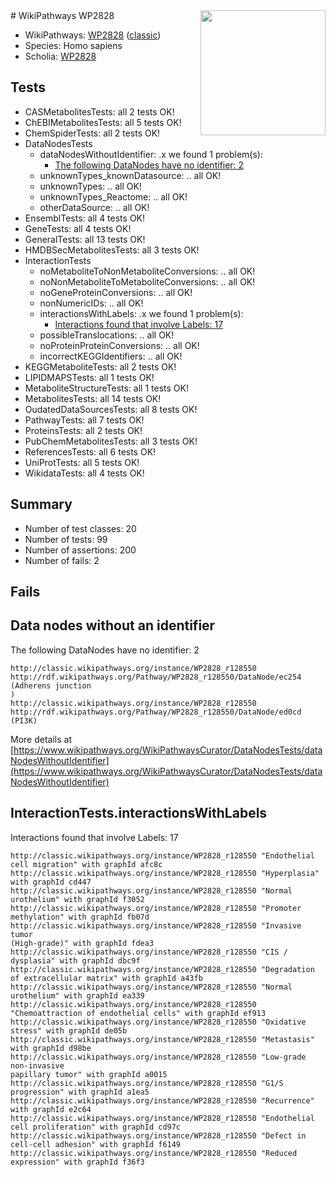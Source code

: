 <img style="float: right; width: 200px" src="https://upload.wikimedia.org/wikipedia/commons/thumb/8/83/Wplogo_with_text_500.png/640px-Wplogo_with_text_500.png" />
# WikiPathways WP2828

* WikiPathways: [WP2828](https://wikipathways.org/pathways/WP2828) ([classic](https://classic.wikipathways.org/instance/WP2828))
* Species: Homo sapiens
* Scholia: [WP2828](https://scholia.toolforge.org/wikipathways/WP2828)
## Tests
* CASMetabolitesTests: all 2 tests OK!
* ChEBIMetabolitesTests: all 5 tests OK!
* ChemSpiderTests: all 2 tests OK!
* DataNodesTests
    * dataNodesWithoutIdentifier: .x we found 1 problem(s):
        * [The following DataNodes have no identifier: 2](#d2d32fa1)
    * unknownTypes_knownDatasource: .. all OK!
    * unknownTypes: .. all OK!
    * unknownTypes_Reactome: .. all OK!
    * otherDataSource: .. all OK!
* EnsemblTests: all 4 tests OK!
* GeneTests: all 4 tests OK!
* GeneralTests: all 13 tests OK!
* HMDBSecMetabolitesTests: all 3 tests OK!
* InteractionTests
    * noMetaboliteToNonMetaboliteConversions: .. all OK!
    * noNonMetaboliteToMetaboliteConversions: .. all OK!
    * noGeneProteinConversions: .. all OK!
    * nonNumericIDs: .. all OK!
    * interactionsWithLabels: .x we found 1 problem(s):
        * [Interactions found that involve Labels: 17](#fe97a8bf)
    * possibleTranslocations: .. all OK!
    * noProteinProteinConversions: .. all OK!
    * incorrectKEGGIdentifiers: .. all OK!
* KEGGMetaboliteTests: all 2 tests OK!
* LIPIDMAPSTests: all 1 tests OK!
* MetaboliteStructureTests: all 1 tests OK!
* MetabolitesTests: all 14 tests OK!
* OudatedDataSourcesTests: all 8 tests OK!
* PathwayTests: all 7 tests OK!
* ProteinsTests: all 2 tests OK!
* PubChemMetabolitesTests: all 3 tests OK!
* ReferencesTests: all 6 tests OK!
* UniProtTests: all 5 tests OK!
* WikidataTests: all 4 tests OK!


## Summary

* Number of test classes: 20
* Number of tests: 99
* Number of assertions: 200
* Number of fails: 2

## Fails

<a name="d2d32fa1" />

## Data nodes without an identifier

The following DataNodes have no identifier: 2
```
http://classic.wikipathways.org/instance/WP2828_r128550 http://rdf.wikipathways.org/Pathway/WP2828_r128550/DataNode/ec254 (Adherens junction
)
http://classic.wikipathways.org/instance/WP2828_r128550 http://rdf.wikipathways.org/Pathway/WP2828_r128550/DataNode/ed0cd (PI3K)
```

More details at [https://www.wikipathways.org/WikiPathwaysCurator/DataNodesTests/dataNodesWithoutIdentifier](https://www.wikipathways.org/WikiPathwaysCurator/DataNodesTests/dataNodesWithoutIdentifier)

<a name="fe97a8bf" />

## InteractionTests.interactionsWithLabels

Interactions found that involve Labels: 17
```
http://classic.wikipathways.org/instance/WP2828_r128550 "Endothelial cell migration" with graphId afc8c
http://classic.wikipathways.org/instance/WP2828_r128550 "Hyperplasia" with graphId cd447
http://classic.wikipathways.org/instance/WP2828_r128550 "Normal urothelium" with graphId f3052
http://classic.wikipathways.org/instance/WP2828_r128550 "Promoter methylation" with graphId fb07d
http://classic.wikipathways.org/instance/WP2828_r128550 "Invasive tumor
(High-grade)" with graphId fdea3
http://classic.wikipathways.org/instance/WP2828_r128550 "CIS / dysplasia" with graphId dbc9f
http://classic.wikipathways.org/instance/WP2828_r128550 "Degradation of extracellular matrix" with graphId a43fb
http://classic.wikipathways.org/instance/WP2828_r128550 "Normal
urothelium" with graphId ea339
http://classic.wikipathways.org/instance/WP2828_r128550 "Chemoattraction of endothelial cells" with graphId ef913
http://classic.wikipathways.org/instance/WP2828_r128550 "Oxidative stress" with graphId de05b
http://classic.wikipathways.org/instance/WP2828_r128550 "Metastasis" with graphId d98be
http://classic.wikipathways.org/instance/WP2828_r128550 "Low-grade
non-invasive
papillary tumor" with graphId a0015
http://classic.wikipathways.org/instance/WP2828_r128550 "G1/S progression" with graphId a1ea5
http://classic.wikipathways.org/instance/WP2828_r128550 "Recurrence" with graphId e2c64
http://classic.wikipathways.org/instance/WP2828_r128550 "Endothelial cell proliferation" with graphId cd97c
http://classic.wikipathways.org/instance/WP2828_r128550 "Defect in cell-cell adhesion" with graphId f6149
http://classic.wikipathways.org/instance/WP2828_r128550 "Reduced expression" with graphId f36f3
```

